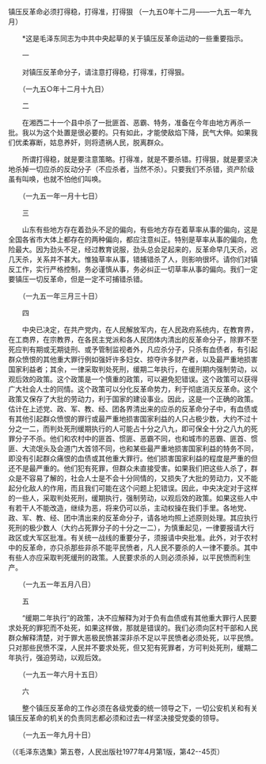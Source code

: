 镇压反革命必须打得稳，打得准，打得狠 
（一九五O年十二月——一九五一年九月）

　　*这是毛泽东同志为中共中央起草的关于镇压反革命运动的一些重要指示。 

　　一 

　　对镇压反革命分子，请注意打得稳，打得准，打得狠。 

　　（一九五○年十二月十九日） 

　　二 

　　在湘西二十一个县中杀了一批匪首、恶霸、特务，准备在今年由地方再杀一批。我以为这个处置是很必要的。只有如此，才能使敌焰下降，民气大伸。如果我们优柔寡断，姑息养奸，则将遗祸人民，脱离群众。 

　　所谓打得稳，就是要注意策略。打得准，就是不要杀错。打得狠，就是要坚决地杀掉一切应杀的反动分子（不应杀者，当然不杀）。只要我们不杀错，资产阶级虽有叫唤，也就不怕他们叫唤。 

　　（一九五一年一月十七日） 

　　三 

　　山东有些地方存在着劲头不足的偏向，有些地方存在着草率从事的偏向，这是全国各省市大体上都存在的两种偏向，都应注意纠正。特别是草率从事的偏向，危险最大。因为劲头不足，经过教育说服，劲头总会足起来的，反革命早几天杀，迟几天杀，关系并不甚大。惟独草率从事，错捕错杀了人，则影响很坏。请你们对镇反工作，实行严格控制，务必谨慎从事，务必纠正一切草率从事的偏向。我们一定要镇压一切反革命，但是一定不可捕错杀错。 

　　（一九五一年三月三十日） 

　　四 

　　中央已决定，在共产党内，在人民解放军内，在人民政府系统内，在教育界，在工商界，在宗教界，在各民主党派和各人民团体内清出的反革命分子，除罪不至死应判有期或无期徒刑、或予管制监视者外，凡应杀分子，只杀有血债者，有引起群众愤恨的其他重大罪行例如强奸许多妇女、掠夺许多财产者，以及最严重地损害国家利益者；其余，一律采取判处死刑，缓期二年执行，在缓刑期内强制劳动，以观后效的政策。这个政策是一个慎重的政策，可以避免犯错误。这个政策可以获得广大社会人士的同情。这个政策可以分化反革命势力，利于彻底消灭反革命。这个政策又保存了大批的劳动力，利于国家的建设事业。因此，这是一个正确的政策。估计在上述党、政、军、教、经、团各界清出来的应杀的反革命分子中，有血债或有其他引起群众愤恨的罪行或最严重地损害国家利益的人只占极少数，大约不过十分之一二，而判处死刑缓期执行的人可能占十分之八九，即可保全十分之八九的死罪分子不杀。他们和农村中的匪首、惯匪、恶霸不同，也和城市的恶霸、匪首、惯匪、大流氓头及会道门大首领不同，也和某些最严重地损害国家利益的特务不同，即没有引起群众痛恨的血债或其他重大罪行。他们损害国家利益的程度是严重的但还不是最严重的。他们犯有死罪，但群众未直接受害。如果我们把这些人杀了，群众是不容易了解的，社会人士是不会十分同情的，又损失了大批的劳动力，又不能起分化敌人的作用，而且我们可能在这个问题上犯错误。因此，中央决定对于这样的一些人，采取判处死刑，缓期执行，强制劳动，以观后效的政策。如果这些人中有若干人不能改造，继续为恶，将来仍可以杀，主动权操在我们手里。各地党、政、军、教、经、团中清出来的反革命分子，请各地均照上述原则处理。其应执行死刑的极少数人（大约占死罪分子的十分之一二），为慎重起见，一律要报请大行政区或大军区批准。有关统一战线的重要分子，须报请中央批准。此外，对于农村中的反革命，亦只杀那些非杀不能平民愤者，凡人民不要杀的人一律不要杀。其中有些人亦应采取判死缓刑的政策。人民要求杀的人则必须杀掉，以平民愤而利生产。 

　　（一九五一年五月八日） 

　　五 

　　“缓期二年执行”的政策，决不应解释为对于负有血债或有其他重大罪行人民要求处死的罪犯而不处死，如果这样做，那就是错误的。我们必须向区村干部和人民群众解释清楚，对于罪大恶极民愤甚深非杀不足以平民愤者必须处死，以平民愤。只对那些民愤不深，人民并不要求处死，但又犯有死罪者，方可判处死刑，缓期二年执行，强迫劳动，以观后效。 

　　（一九五一年六月十五日） 

　　六 

　　整个镇压反革命的工作必须在各级党委的统一领导之下，一切公安机关和有关镇压反革命的机关的负责同志都必须和过去一样坚决接受党委的领导。 

　　（一九五一年九月十日） 

（《毛泽东选集》第五卷，人民出版社1977年4月第1版，第42--45页） 


 

　　 


